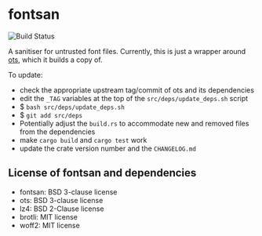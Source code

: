 # fontsan

![Build Status](https://github.com/servo/fontsan/actions/workflows/test.yml/badge.svg)

A sanitiser for untrusted font files. Currently, this is just a wrapper around
[ots](https://github.com/khaledhosny/ots), which it builds a copy of.

To update:

* check the appropriate upstream tag/commit of ots and its dependencies
* edit the `_TAG` variables at the top of the `src/deps/update_deps.sh` script
* $ `bash src/deps/update_deps.sh`
* $ `git add src/deps`
* Potentially adjust the `build.rs` to accommodate new and removed files from the dependencies
* make `cargo build` and `cargo test` work
* update the crate version number and the `CHANGELOG.md`

## License of fontsan and dependencies

- fontsan: BSD 3-clause license
- ots: BSD 3-clause license
- lz4: BSD 2-Clause license
- brotli: MIT license
- woff2: MIT license
